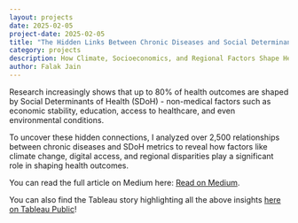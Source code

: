 ```yaml
---
layout: projects
date: 2025-02-05
project-date: 2025-02-05
title: "The Hidden Links Between Chronic Diseases and Social Determinants of Health"
category: projects
description: How Climate, Socioeconomics, and Regional Factors Shape Health Outcomes
author: Falak Jain
---
```


Research increasingly shows that up to 80% of health outcomes are shaped by Social Determinants of Health (SDoH) - non-medical factors such as economic stability, education, access to healthcare, and even environmental conditions.

To uncover these hidden connections, I analyzed over 2,500 relationships between chronic diseases and SDoH metrics to reveal how factors like climate change, digital access, and regional disparities play a significant role in shaping health outcomes.

You can read the full article on Medium here: [Read on Medium](https://medium.com/@falak.jain87/the-hidden-links-between-chronic-diseases-and-social-determinants-of-health-413adff5f908).

You can also find the Tableau story highlighting all the above insights [here on Tableau Public](https://public.tableau.com/shared/JYX47X4N5?:display_count=n&:origin=viz_share_link)!

